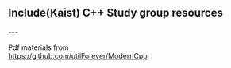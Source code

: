 <h2> Include(Kaist) C++ Study group resources </h2>
---


Pdf materials from  
https://github.com/utilForever/ModernCpp
